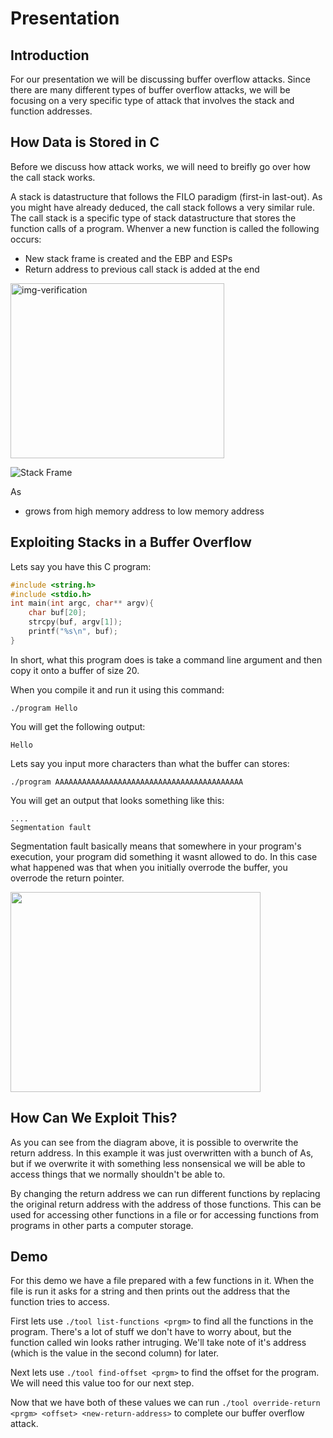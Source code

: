 # Presentation

## Introduction
For our presentation we will be discussing buffer overflow attacks. Since there are many different types of buffer overflow attacks, we will be focusing on a very specific type of attack that involves the stack and function addresses.

## How Data is Stored in C
Before we discuss how  attack works, we will need to breifly go over how the call stack works.

A stack is datastructure that follows the FILO paradigm (first-in last-out). As you might have already deduced, the call stack follows a very similar rule. The call stack is a specific type of stack datastructure that stores the function calls of a program. Whenver a new function is called the following occurs:
- New stack frame is created and the EBP and ESPs
- Return address to previous call stack is added at the end

<img class="img-fluid" src="https://media.geeksforgeeks.org/wp-content/uploads/memoryLayoutC.jpg" alt="img-verification" height=280 width=342>


![Stack Frame](https://upload.wikimedia.org/wikipedia/commons/thumb/d/d3/Call_stack_layout.svg/342px-Call_stack_layout.svg.png)

As
- grows from high memory address to low memory address

## Exploiting Stacks in a Buffer Overflow
Lets say you have this C program:	
```c
#include <string.h>
#include <stdio.h>
int main(int argc, char** argv){
	char buf[20];
	strcpy(buf, argv[1]);
	printf("%s\n", buf);
}
```

In short, what this program does is take a command line argument and then copy it onto a buffer of size 20.

When you compile it and run it using this command:
```
./program Hello
```
You will get the following output:
```
Hello
```

Lets say you input more characters than what the buffer can stores:
```
./program AAAAAAAAAAAAAAAAAAAAAAAAAAAAAAAAAAAAAAAAAA
```
You will get an output that looks something like this:
```
....
Segmentation fault
```

Segmentation fault basically means that somewhere in your program's execution, your program did something it wasnt allowed to do. In this case what happened was that when you initially overrode the buffer, you overrode the return pointer.

<img src="https://www.securitysift.com/wp-content/uploads/2013/12/strcpy_bof_diagram.png" height=320 width=400>


## How Can We Exploit This?

As you can see from the diagram above, it is possible to overwrite the return address. In this example it was just overwritten with a bunch of As, but if we overwrite it with something less nonsensical we will be able to access things that we normally shouldn't be able to.




By changing the return address we can run different functions by replacing the original return address with the address of those functions. This can be used for accessing other functions in a file or for accessing functions from programs in other parts a computer storage. 

## Demo

For this demo we have a file prepared with a few functions in it. When the file is run it asks for a string and then prints out the address that the function tries to access. 

First lets use ```./tool list-functions <prgm>``` to find all the functions in the program. There's a lot of stuff we don't have to worry about, but the function called win looks rather intruging. We'll take note of it's address (which is the value in the second column) for later. 

Next lets use ```./tool find-offset <prgm>``` to find the offset for the program. We will need this value too for our next step.

Now that we have both of these values we can run ```./tool override-return <prgm> <offset> <new-return-address>``` to complete our buffer overflow attack.